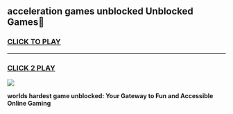 
## acceleration games unblocked Unblocked Games👋
<h3>
<a href="https://premium.freeplayer.one?title=acceleration_games_unblocked&ref=16F">CLICK TO PLAY</a></h3>
<hr>

<h3>
<a href="https://premium.freeplayer.one?title=acceleration_games_unblocked&ref=16F">CLICK 2 PLAY</a>
  
</h3>

<a href="https://premium.freeplayer.one?title=acceleration_games_unblocked&ref=16F/"><img src="https://clearcache.store/games.png"></a>


**worlds hardest game unblocked: Your Gateway to Fun and Accessible Online Gaming**
